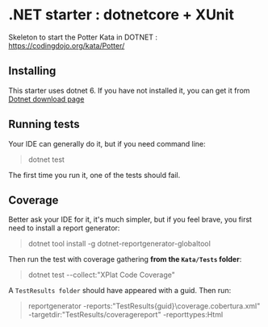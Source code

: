 

# .NET starter : dotnetcore + XUnit

Skeleton to start the Potter Kata in DOTNET : https://codingdojo.org/kata/Potter/

## Installing

This starter uses dotnet 6. If you have not installed it, you can get it from [Dotnet download page](https://dotnet.microsoft.com/en-us/download)

## Running tests

Your IDE can generally do it, but if you need command line:

> dotnet test

The first time you run it, one of the tests should fail.

## Coverage

Better ask your IDE for it, it's much simpler, but if you feel brave, you first need to install a report generator: 
> dotnet tool install -g dotnet-reportgenerator-globaltool

Then run the test with coverage gathering __from the `Kata/Tests` folder__:
> dotnet test --collect:"XPlat Code Coverage"

A `TestResults folder` should have appeared with a guid. Then run: 
> reportgenerator -reports:"TestResults\{guid}\coverage.cobertura.xml" -targetdir:"TestResults/coveragereport" -reporttypes:Html